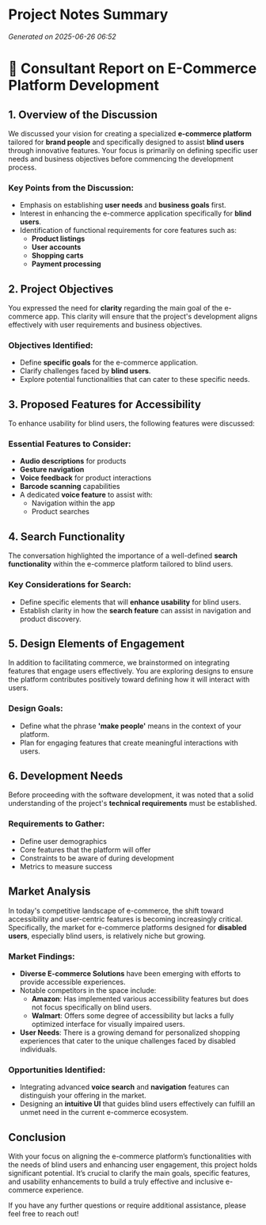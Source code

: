 # Project Notes Summary

*Generated on 2025-06-26 06:52*

# 📝 **Consultant Report on E-Commerce Platform Development**

## **1. Overview of the Discussion**
We discussed your vision for creating a specialized **e-commerce platform** tailored for **brand people** and specifically designed to assist **blind users** through innovative features. Your focus is primarily on defining specific user needs and business objectives before commencing the development process. 

### **Key Points from the Discussion:**
- Emphasis on establishing **user needs** and **business goals** first.
- Interest in enhancing the e-commerce application specifically for **blind users**.
- Identification of functional requirements for core features such as:
  - **Product listings**
  - **User accounts**
  - **Shopping carts**
  - **Payment processing**

## **2. Project Objectives**
You expressed the need for **clarity** regarding the main goal of the e-commerce app. This clarity will ensure that the project's development aligns effectively with user requirements and business objectives.

### **Objectives Identified:**
- Define **specific goals** for the e-commerce application.
- Clarify challenges faced by **blind users**.
- Explore potential functionalities that can cater to these specific needs.

## **3. Proposed Features for Accessibility**
To enhance usability for blind users, the following features were discussed:

### **Essential Features to Consider:**
- **Audio descriptions** for products
- **Gesture navigation**
- **Voice feedback** for product interactions
- **Barcode scanning** capabilities
- A dedicated **voice feature** to assist with:
  - Navigation within the app
  - Product searches

## **4. Search Functionality**
The conversation highlighted the importance of a well-defined **search functionality** within the e-commerce platform tailored to blind users.

### **Key Considerations for Search:**
- Define specific elements that will **enhance usability** for blind users.
- Establish clarity in how the **search feature** can assist in navigation and product discovery.

## **5. Design Elements of Engagement**
In addition to facilitating commerce, we brainstormed on integrating features that engage users effectively. You are exploring designs to ensure the platform contributes positively toward defining how it will interact with users.

### **Design Goals:**
- Define what the phrase **'make people'** means in the context of your platform.
- Plan for engaging features that create meaningful interactions with users.

## **6. Development Needs**
Before proceeding with the software development, it was noted that a solid understanding of the project's **technical requirements** must be established.

### **Requirements to Gather:**
- Define user demographics
- Core features that the platform will offer
- Constraints to be aware of during development
- Metrics to measure success

## **Market Analysis**

In today's competitive landscape of e-commerce, the shift toward accessibility and user-centric features is becoming increasingly critical. Specifically, the market for e-commerce platforms designed for **disabled users**, especially blind users, is relatively niche but growing.

### **Market Findings:**
- **Diverse E-commerce Solutions** have been emerging with efforts to provide accessible experiences.
- Notable competitors in the space include:
  - **Amazon**: Has implemented various accessibility features but does not focus specifically on blind users.
  - **Walmart**: Offers some degree of accessibility but lacks a fully optimized interface for visually impaired users.
- **User Needs**: There is a growing demand for personalized shopping experiences that cater to the unique challenges faced by disabled individuals.

### **Opportunities Identified:**
- Integrating advanced **voice search** and **navigation** features can distinguish your offering in the market.
- Designing an **intuitive UI** that guides blind users effectively can fulfill an unmet need in the current e-commerce ecosystem.

## **Conclusion**
With your focus on aligning the e-commerce platform’s functionalities with the needs of blind users and enhancing user engagement, this project holds significant potential. It’s crucial to clarify the main goals, specific features, and usability enhancements to build a truly effective and inclusive e-commerce experience. 

If you have any further questions or require additional assistance, please feel free to reach out!